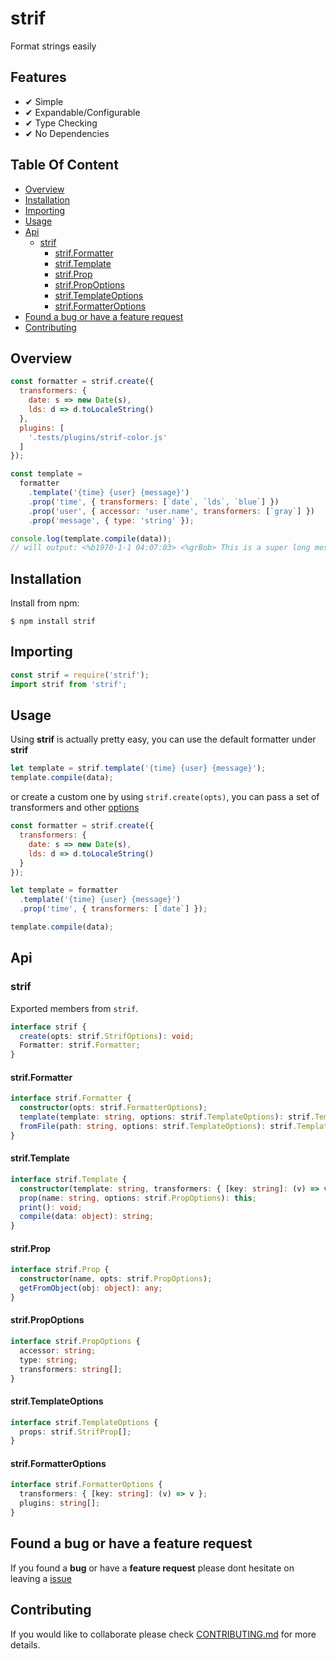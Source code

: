 # strif  <!-- omit in toc -->
Format strings easily 

## Features <!-- omit in toc -->
* ✔︎ Simple
* ✔︎ Expandable/Configurable
* ✔︎ Type Checking
* ✔︎ No Dependencies


## Table Of Content <!-- omit in toc -->
- [Overview](#overview)
- [Installation](#installation)
- [Importing](#importing)
- [Usage](#usage)
- [Api](#api)
  - [strif](#strif)
    - [strif.Formatter](#strifformatter)
    - [strif.Template](#striftemplate)
    - [strif.Prop](#strifprop)
    - [strif.PropOptions](#strifpropoptions)
    - [strif.TemplateOptions](#striftemplateoptions)
    - [strif.FormatterOptions](#strifformatteroptions)
- [Found a bug or have a feature request](#found-a-bug-or-have-a-feature-request)
- [Contributing](#contributing)

## Overview
```js
const formatter = strif.create({
  transformers: {
    date: s => new Date(s),
    lds: d => d.toLocaleString()
  },
  plugins: [
    '.tests/plugins/strif-color.js'
  ]
});

const template =
  formatter
    .template('{time} {user} {message}')
    .prop('time', { transformers: [`date`, `lds`, `blue`] })
    .prop('user', { accessor: 'user.name', transformers: [`gray`] })
    .prop('message', { type: 'string' });

console.log(template.compile(data));
// will output: <%b1970-1-1 04:07:03> <%grBob> This is a super long message
```

## Installation
Install from npm:
```
$ npm install strif
```

## Importing
```js
const strif = require('strif');
import strif from 'strif';
```

## Usage
Using **strif** is actually pretty easy, you can use the default formatter under **strif**
```js
let template = strif.template('{time} {user} {message}');
template.compile(data);
```
or create a custom one by using `strif.create(opts)`, you can pass a set of transformers and other [options]()
```js
const formatter = strif.create({
  transformers: {
    date: s => new Date(s),
    lds: d => d.toLocaleString()
  }
});

let template = formatter
  .template('{time} {user} {message}')
  .prop('time', { transformers: [`date`] });

template.compile(data);
```


## Api
### strif
Exported members from `strif`.
```ts
interface strif {
  create(opts: strif.StrifOptions): void;
  Formatter: strif.Formatter;
}
```

#### strif.Formatter
```ts
interface strif.Formatter {
  constructor(opts: strif.FormatterOptions);
  template(template: string, options: strif.TemplateOptions): strif.Template;
  fromFile(path: string, options: strif.TemplateOptions): strif.Template;
}
```

#### strif.Template
```ts
interface strif.Template {
  constructor(template: string, transformers: { [key: string]: (v) => v }, options: strif.TemplateOptions);
  prop(name: string, options: strif.PropOptions): this;
  print(): void;
  compile(data: object): string;
}
```

#### strif.Prop
```ts
interface strif.Prop {
  constructor(name, opts: strif.PropOptions);
  getFromObject(obj: object): any;
}
```

#### strif.PropOptions
```ts
interface strif.PropOptions {
  accessor: string;
  type: string;
  transformers: string[];
}
```

#### strif.TemplateOptions
```ts
interface strif.TemplateOptions {
  props: strif.StrifProp[];
}
```

#### strif.FormatterOptions
```ts
interface strif.FormatterOptions {
  transformers: { [key: string]: (v) => v };
  plugins: string[]; 
}
```

## Found a bug or have a feature request
If you found a **bug** or have a **feature request** please dont hesitate on leaving a [issue]()

## Contributing
If you would like to collaborate please check [CONTRIBUTING.md](./CONTRIBUTING.md) for more details.

